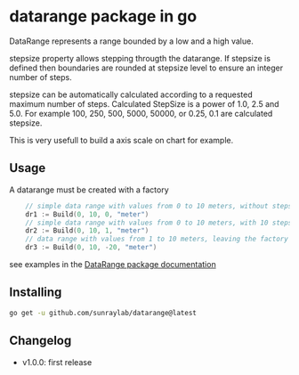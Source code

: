 # datarange package in go

DataRange represents a range bounded by a low and a high value. 

stepsize property allows stepping througth the datarange. If stepsize is defined then boundaries are rounded at stepsize level to ensure an integer number of steps.

stepsize can be automatically calculated according to a requested maximum number of steps. Calculated StepSize is a power of 1.0, 2.5 and 5.0. For example 100, 250, 500, 5000, 50000, or 0.25, 0.1 are calculated stepsize.

This is very usefull to build a axis scale on chart for example.

## Usage

A datarange must be created with a factory

```go
    // simple data range with values from 0 to 10 meters, without stepsize
	dr1 := Build(0, 10, 0, "meter")
    // simple data range with values from 0 to 10 meters, with 10 steps of 1 meter
	dr2 := Build(0, 10, 1, "meter")
    // data range with values from 1 to 10 meters, leaving the factory calculating the best stepsize to get a maximum number of 20 steps
	dr3 := Build(0, 10, -20, "meter")
```

see examples in the [DataRange package documentation](https://pkg.go.dev/github.com/sunraylab/datarange#pkg-examples)

## Installing

```bash
go get -u github.com/sunraylab/datarange@latest
```

## Changelog

- v1.0.0: first release

